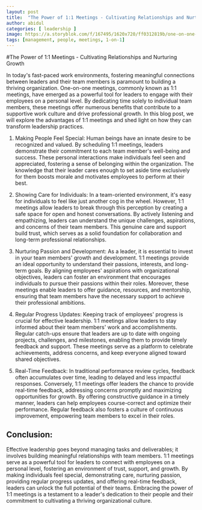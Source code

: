 ```yaml
---
layout: post
title:  "The Power of 1:1 Meetings - Cultivating Relationships and Nurturing Growth"
author: abidul
categories: [ leadership ]
image: https://a.storyblok.com/f/167495/1620x720/ff0312819b/one-on-one-meeting.png
tags: [management, people, meetings, 1-on-1]
---
```


#The Power of 1:1 Meetings - Cultivating Relationships and Nurturing Growth


In today's fast-paced work environments, fostering meaningful connections between leaders and their team members is paramount to building a thriving organization. One-on-one meetings, commonly known as 1:1 meetings, have emerged as a powerful tool for leaders to engage with their employees on a personal level. By dedicating time solely to individual team members, these meetings offer numerous benefits that contribute to a supportive work culture and drive professional growth. In this blog post, we will explore the advantages of 1:1 meetings and shed light on how they can transform leadership practices.

1. Making People Feel Special:
Human beings have an innate desire to be recognized and valued. By scheduling 1:1 meetings, leaders demonstrate their commitment to each team member's well-being and success. These personal interactions make individuals feel seen and appreciated, fostering a sense of belonging within the organization. The knowledge that their leader cares enough to set aside time exclusively for them boosts morale and motivates employees to perform at their best.

2. Showing Care for Individuals:
In a team-oriented environment, it's easy for individuals to feel like just another cog in the wheel. However, 1:1 meetings allow leaders to break through this perception by creating a safe space for open and honest conversations. By actively listening and empathizing, leaders can understand the unique challenges, aspirations, and concerns of their team members. This genuine care and support build trust, which serves as a solid foundation for collaboration and long-term professional relationships.

3. Nurturing Passion and Development:
As a leader, it is essential to invest in your team members' growth and development. 1:1 meetings provide an ideal opportunity to understand their passions, interests, and long-term goals. By aligning employees' aspirations with organizational objectives, leaders can foster an environment that encourages individuals to pursue their passions within their roles. Moreover, these meetings enable leaders to offer guidance, resources, and mentorship, ensuring that team members have the necessary support to achieve their professional ambitions.

4. Regular Progress Updates:
Keeping track of employees' progress is crucial for effective leadership. 1:1 meetings allow leaders to stay informed about their team members' work and accomplishments. Regular catch-ups ensure that leaders are up to date with ongoing projects, challenges, and milestones, enabling them to provide timely feedback and support. These meetings serve as a platform to celebrate achievements, address concerns, and keep everyone aligned toward shared objectives.

5. Real-Time Feedback:
In traditional performance review cycles, feedback often accumulates over time, leading to delayed and less impactful responses. Conversely, 1:1 meetings offer leaders the chance to provide real-time feedback, addressing concerns promptly and maximizing opportunities for growth. By offering constructive guidance in a timely manner, leaders can help employees course-correct and optimize their performance. Regular feedback also fosters a culture of continuous improvement, empowering team members to excel in their roles.

## Conclusion:
Effective leadership goes beyond managing tasks and deliverables; it involves building meaningful relationships with team members. 1:1 meetings serve as a powerful tool for leaders to connect with employees on a personal level, fostering an environment of trust, support, and growth. By making individuals feel special, demonstrating care, nurturing passion, providing regular progress updates, and offering real-time feedback, leaders can unlock the full potential of their teams. Embracing the power of 1:1 meetings is a testament to a leader's dedication to their people and their commitment to cultivating a thriving organizational culture.
